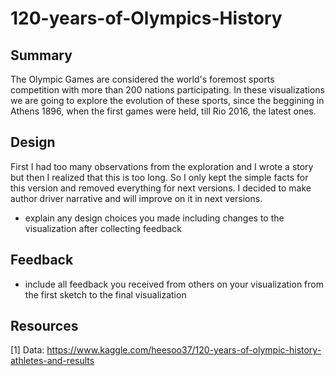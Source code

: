 # 120-years-of-Olympics-History

## Summary
  The Olympic Games are considered the world's foremost sports competition with more than 200 nations participating. In these visualizations we are going to explore the evolution of these sports, since the beggining in Athens 1896, when the first games were held, till Rio 2016, the latest ones.

## Design 
  First I had too many observations from the exploration and I wrote a story but then I realized that this is too long. So I only kept the simple facts for this version and removed everything for next versions. I decided to make author driver narrative and will improve on it in next versions.
- explain any design choices you made including changes to the visualization after collecting feedback

## Feedback
- include all feedback you received from others on your visualization from the first sketch to the final visualization

## Resources 

[1] Data: https://www.kaggle.com/heesoo37/120-years-of-olympic-history-athletes-and-results
